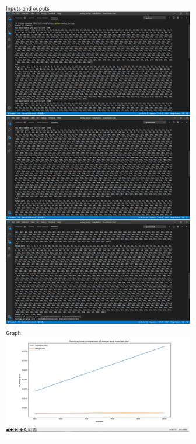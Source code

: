 Inputs and ouputs 
![](Images/prtSc.png)
![](Images/prtSc2.png)
![](Images/prtSc3.png)

Graph
![](Images/prtSc4.png)


